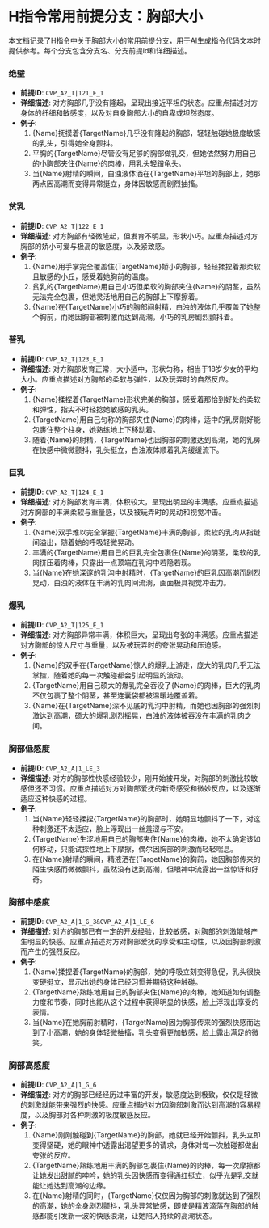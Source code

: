 # H指令常用前提分支：胸部大小

本文档记录了H指令中关于胸部大小的常用前提分支，用于AI生成指令代码文本时提供参考。每个分支包含分支名、分支前提id和详细描述。

### 绝壁
- **前提ID**: `CVP_A2_T|121_E_1`
- **详细描述**: 对方胸部几乎没有隆起，呈现出接近平坦的状态。应重点描述对方身体的纤细和敏感度，以及对自身胸部大小的自卑或坦然态度。
- **例子**:
  1. {Name}抚摸着{TargetName}几乎没有隆起的胸部，轻轻触碰她极度敏感的乳头，引得她全身颤抖。
  2. 平胸的{TargetName}尽管没有足够的胸部做乳交，但她依然努力用自己的小胸部夹住{Name}的肉棒，用乳头轻蹭龟头。
  3. 当{Name}射精的瞬间，白浊液体洒在{TargetName}平坦的胸部上，她那两点因高潮而变得异常挺立，身体因敏感而剧烈抽搐。

### 贫乳
- **前提ID**: `CVP_A2_T|122_E_1`
- **详细描述**: 对方胸部有轻微隆起，但发育不明显，形状小巧。应重点描述对方胸部的娇小可爱与极高的敏感度，以及紧致感。
- **例子**:
  1. {Name}用手掌完全覆盖住{TargetName}娇小的胸部，轻轻揉捏着那柔软且敏感的小丘，感受着她胸前的温度。
  2. 贫乳的{TargetName}用自己小巧但柔软的胸部夹住{Name}的阴茎，虽然无法完全包裹，但她灵活地用自己的胸部上下摩擦着。
  3. {Name}在{TargetName}小巧的胸部间射精，白浊的液体几乎覆盖了她整个胸前，而她因胸部被刺激而达到高潮，小巧的乳房剧烈颤抖着。

### 普乳
- **前提ID**: `CVP_A2_T|123_E_1`
- **详细描述**: 对方胸部发育正常，大小适中，形状匀称，相当于18岁少女的平均大小。应重点描述对方胸部的柔软与弹性，以及玩弄时的自然反应。
- **例子**:
  1. {Name}揉捏着{TargetName}形状完美的胸部，感受着那恰到好处的柔软和弹性，指尖不时轻捻她敏感的乳头。
  2. {TargetName}用自己匀称的胸部夹住{Name}的肉棒，适中的乳房刚好能包裹住整个柱身，她熟练地上下移动着。
  3. 随着{Name}的射精，{TargetName}也因胸部的刺激达到高潮，她的乳房在快感中微微颤抖，乳头挺立，白浊液体顺着乳沟缓缓流下。

### 巨乳
- **前提ID**: `CVP_A2_T|124_E_1`
- **详细描述**: 对方胸部发育丰满，体积较大，呈现出明显的丰满感。应重点描述对方胸部的丰满柔软与重量感，以及被玩弄时的晃动和视觉冲击。
- **例子**:
  1. {Name}双手难以完全掌握{TargetName}丰满的胸部，柔软的乳肉从指缝间溢出，随着她的呼吸轻微晃动。
  2. 丰满的{TargetName}用自己的巨乳完全包裹住{Name}的阴茎，柔软的乳肉挤压着肉棒，只露出一点顶端在乳沟中若隐若现。
  3. 当{Name}在她深邃的乳沟中射精时，{TargetName}的巨乳因高潮而剧烈晃动，白浊的液体在丰满的乳肉间流淌，画面极具视觉冲击力。

### 爆乳
- **前提ID**: `CVP_A2_T|125_E_1`
- **详细描述**: 对方胸部异常丰满，体积巨大，呈现出夸张的丰满感。应重点描述对方胸部的惊人尺寸与重量，以及被玩弄时的夸张晃动和压迫感。
- **例子**:
  1. {Name}的双手在{TargetName}惊人的爆乳上游走，庞大的乳肉几乎无法掌控，随着她的每一次触碰都会引起明显的波动。
  2. {TargetName}用自己硕大的爆乳完全吞没了{Name}的肉棒，巨大的乳肉不仅包裹了整个阴茎，甚至连囊袋都被温暖地覆盖着。
  3. {Name}在{TargetName}深不见底的乳沟中射精，而她也因胸部的强烈刺激达到高潮，硕大的爆乳剧烈摇晃，白浊的液体被吞没在丰满的乳肉之间。

### 胸部低感度
- **前提ID**: `CVP_A2_A|1_LE_3`
- **详细描述**: 对方的胸部性快感经验较少，刚开始被开发，对胸部的刺激比较敏感但还不习惯。应重点描述对方对胸部爱抚的新奇感受和微妙反应，以及逐渐适应这种快感的过程。
- **例子**:
  1. 当{Name}轻轻揉捏{TargetName}的胸部时，她明显地颤抖了一下，对这种刺激还不太适应，脸上浮现出一丝羞涩与不安。
  2. {TargetName}生涩地用自己的胸部夹住{Name}的肉棒，她不太确定该如何移动，只能试探性地上下摩擦，偶尔因胸部的刺激而轻轻喘息。
  3. 在{Name}射精的瞬间，精液洒在{TargetName}的胸前，她因胸部传来的陌生快感而微微颤抖，虽然没有达到高潮，但眼神中流露出一丝惊讶和好奇。

### 胸部中感度
- **前提ID**: `CVP_A2_A|1_G_3&CVP_A2_A|1_LE_6`
- **详细描述**: 对方的胸部已有一定的开发经验，比较敏感，对胸部的刺激能够产生明显的快感。应重点描述对方对胸部爱抚的享受和主动性，以及因胸部刺激而产生的强烈反应。
- **例子**:
  1. {Name}揉捏着{TargetName}的胸部，她的呼吸立刻变得急促，乳头很快变硬挺立，显示出她的身体已经习惯并期待这种触碰。
  2. {TargetName}熟练地用自己的胸部夹住{Name}的肉棒，她知道如何调整力度和节奏，同时也能从这个过程中获得明显的快感，脸上浮现出享受的表情。
  3. 当{Name}在她胸前射精时，{TargetName}因为胸部传来的强烈快感而达到了小高潮，她的身体轻微抽搐，乳头变得更加敏感，脸上露出满足的微笑。

### 胸部高感度
- **前提ID**: `CVP_A2_A|1_G_6`
- **详细描述**: 对方的胸部已经经历过丰富的开发，敏感度达到极致，仅仅是轻微的刺激就能带来强烈的快感。应重点描述对方因胸部刺激而达到高潮的容易程度，以及胸部对各种刺激的极度敏感反应。
- **例子**:
  1. {Name}刚刚触碰到{TargetName}的胸部，她就已经开始颤抖，乳头立即变得坚硬，她的眼神中透露出渴望更多的请求，身体对每一次触碰都做出夸张的反应。
  2. {TargetName}熟练地用丰满的胸部包裹住{Name}的肉棒，每一次摩擦都让她发出甜腻的呻吟，她的乳头因快感而变得通红挺立，似乎光是乳交就能让她达到高潮的边缘。
  3. 在{Name}射精的同时，{TargetName}仅仅因为胸部的刺激就达到了强烈的高潮，她的全身剧烈颤抖，乳头异常敏感，即使是精液滴落在胸部的触感都能引发新一波的快感浪潮，让她陷入持续的高潮状态。
